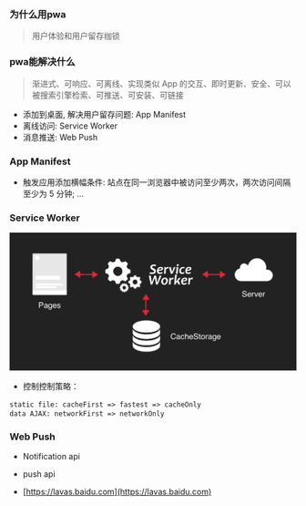 ### 为什么用pwa

> 用户体验和用户留存枷锁

### pwa能解决什么

> 渐进式、可响应、可离线、实现类似 App 的交互、即时更新、安全、可以被搜索引擎检索、可推送、可安装、可链接

- 添加到桌面, 解决用户留存问题: App Manifest
- 离线访问: Service Worker
- 消息推送: Web Push

### App Manifest
- 触发应用添加横幅条件: 站点在同一浏览器中被访问至少两次，两次访问间隔至少为 5 分钟; ...

### Service Worker

![sw](assets/service_worker.png)

- 控制控制策略：
```
static file: cacheFirst => fastest => cacheOnly
data AJAX: networkFirst => networkOnly
```

### Web Push
- Notification api
- push api

- [https://lavas.baidu.com](https://lavas.baidu.com)
